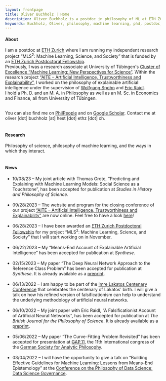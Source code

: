 ```yaml
---
layout: frontpage
title: Oliver Buchholz | Home
description: Oliver Buchholz is a postdoc in philosophy of ML at ETH Zürich. 
keywords: Buchholz, Oliver, philosophy, machine learning, phd, postdoc, Tübingen, ETH, Zürich
---
```


<h4> About </h4>

I am a postdoc at <a href="https://ethz.ch/en.html" target="_blank">ETH Zurich</a> where I am running my independent research project &ldquo;MLS<sup>2</sup>: Machine Learning, Science, and Society&rdquo; that is funded by an <a href="https://ethz.ch/en/research/research-promotion/eth-fellowships.html" target="_blank">ETH Zurich Postdoctoral Fellowship</a>.<br>
Previously, I was a research associate at University of T&uuml;bingen's <a href = "https://uni-tuebingen.de/en/research/core-research/cluster-of-excellence-machine-learning/home/" target = "_blank">Cluster of Excellence &ldquo;Machine Learning: New Perspectives for Science&rdquo;</a>. Within the research project <a href = "https://sites.google.com/view/aiteproject/project" target = "_blank">&ldquo;AITE &ndash; Artificial Intelligence, Trustworthiness and Explainability&rdquo;</a>, I worked on the philosophy of explainable artificial intelligence under the supervision of <a href="https://www.philosophie.uni-konstanz.de/ag-spohn/personen/prof-dr-wolfgang-spohn/" target="_blank">Wolfgang Spohn</a> and <a href="https://scholar.google.de/citations?user=MpJaE0wAAAAJ&hl=de" target="_blank">Eric Raidl</a>.<br> 
I hold a Ph. D. and an M. A. in Philosophy as well as an M. Sc. in Economics and Finance, all from University of T&uuml;bingen.<br><br>

You can also find me on <a href="https://philpeople.org/profiles/oliver-buchholz" target="_blank">PhilPeople</a> and on <a href="https://scholar.google.com/citations?user=o-i32DIAAAAJ&hl=de&oi=ao" target="_blank">Google Scholar</a>. Contact me at oliver [dot] buchholz [at] hest [dot] ethz [dot] ch.<br><br>


<h4> Research </h4>

Philosophy of science, philosophy of machine learning, and the ways in which they interact.<br><br>


<h4> News </h4>

<ul>
<li> 10/08/23 &ndash; My joint article with Thomas Grote, &ldquo;Predicting and Explaining with Machine Learning Models: Social Science as a Touchstone&rdquo;, has been accepted for publication at <i>Studies in History and Philosophy of Science</i>.<br><br>
</li>

<li> 09/28/2023 &ndash; The website and program for the closing conference of our project <a href = "https://sites.google.com/view/aiteproject/project" target = "_blank">&ldquo;AITE &ndash; Artificial Intelligence, Trustworthiness and Explainability&rdquo;</a> are now online. Feel free to have a look <a href="https://sites.google.com/view/aiteproject/closing-conference" target="_blank">here</a>!<br><br>
</li>
  
<li> 06/28/2023 &ndash; I have been awarded an <a href="https://ethz.ch/en/research/research-promotion/eth-fellowships.html" target="_blank">ETH Zurich Postdoctoral Fellowship</a> for my project &ldquo;MLS<sup>2</sup>: Machine Learning, Science, and Society&rdquo; that I will start working on in November.<br><br>
</li>
 
<li> 06/22/2023 &ndash; My &ldquo;Means-End Account of Explainable Artificial Intelligence&rdquo; has been accepted for publication at <i>Synthese</i>.<br><br>
</li>
 
<li> 02/15/2023 &ndash; My paper &ldquo;The Deep Neural Network Approach to the Reference Class Problem&rdquo; has been accepted for publication at <i>Synthese</i>. It is already available as a <a href="http://philsci-archive.pitt.edu/21777/" target="_blank">preprint</a>.<br><br>
</li>
  
<li> 06/13/2022 &ndash; I am happy to be part of the <a href="https://www.lse.ac.uk/philosophy/events/imre-lakatos-centenary-conference/" target="_blank">Imre Lakatos Centenary Conference</a> that celebrates the centenary of Lakatos' birth. I will give a talk on how his refined version of falsificationism can help to understand the underlying methodology of artificial neural networks.<br><br>
</li>
 
<li> 06/10/2022 &ndash; My joint paper with Eric Raidl, &ldquo;A Falsificationist Account of Artificial Neural Networks&rdquo;, has been accepted for publication at <i>The British Journal for the Philosophy of Science</i>. It is already available as a <a href="https://arxiv.org/abs/2205.01421" target="_blank">preprint</a>.<br><br>
</li>
 
<li> 05/06/2022 &ndash; My paper &ldquo;The Curve-Fitting Problem Revisited&rdquo; has been accepted for presentation at <a href="https://gap11.de/en/index.html" target="_blank">GAP.11</a>, the 11th international congress of the <a href="https://gap-im-netz.de/en/" target="_blank">German Society for Analytic Philosophy</a>.<br><br>
</li>
 
<li> 03/04/2022 &ndash; I will have the opportunity to give a talk on &ldquo;Building Effective Guidelines for Machine Learning: Lessons from Means-End Epistemology&rdquo; at the <a href="https://www.frankfurt-school.de/home/research/conferences-workshops/ds-2022" target="_blank">Conference on the Philosophy of Data Science: Data Science Governance</a>.<br><br>
</li>
</ul>
